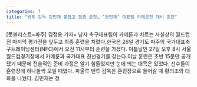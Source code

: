 ```yaml
---
categories: f
title: "벤투 감독 김민재 붙잡고 집중 코칭… ‘완전체’ 대표팀 카메룬전 대비 훈련"
---
```

[풋볼리스트=파주] 김정용 기자= 남자 축구대표팀이 카메룬과 치르는 사실상의 월드컵 전 마지막 평가전을 앞두고 최종 훈련을 치렀다.한국은 26일 경기도 파주의 국가대표축구트레이닝센터(NFC)에서 오전 11시부터 훈련을 가졌다. 이튿날인 27일 오후 8시 서울 월드컵경기장에서 카메룬과 국가대표 친선경기를 갖는다.이날 훈련은 초반 15분만 공개됐기 때문에 전술적인 준비 과정은 알기 힘들었지만 눈에 띄는 대목은 있었다. 선수들이 훈련장에 하나둘씩 모일 때였다. 파울루 벤투 감독은 훈련장으로 들어갈 때 황의조와 대화를 나눴다. 김민재는 청